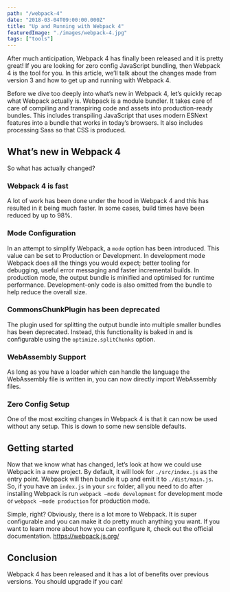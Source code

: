 ```yaml
---
path: "/webpack-4"
date: "2018-03-04T09:00:00.000Z"
title: "Up and Running with Webpack 4"
featuredImage: "./images/webpack-4.jpg"
tags: ["tools"]
---
```


After much anticipation, Webpack 4 has finally been released and it is pretty great! If you are looking for zero config JavaScript bundling, then Webpack 4 is the tool for you. In this article, we’ll talk about the changes made from version 3 and how to get up and running with Webpack 4.

Before we dive too deeply into what’s new in Webpack 4, let’s quickly recap what Webpack actually is. Webpack is a module bundler. It takes care of care of compiling and transpiring code and assets into production-ready bundles. This includes transpiling JavaScript that uses modern ESNext features into a bundle that works in today’s browsers. It also includes processing Sass so that CSS is produced.

## What’s new in Webpack 4

So what has actually changed?

### Webpack 4 is fast

A lot of work has been done under the hood in Webpack 4 and this has resulted in it being much faster. In some cases, build times have been reduced by up to 98%.

### Mode Configuration

In an attempt to simplify Webpack, a `mode` option has been introduced. This value can be set to Production or Development. In development mode Webpack does all the things you would expect; better tooling for debugging, useful error messaging and faster incremental builds. In production mode, the output bundle is minified and optimised for runtime performance. Development-only code is also omitted from the bundle to help reduce the overall size.

### CommonsChunkPlugin has been deprecated

The plugin used for splitting the output bundle into multiple smaller bundles has been deprecated. Instead, this functionality is baked in and is configurable using the `optimize.splitChunks` option.

### WebAssembly Support

As long as you have a loader which can handle the language the WebAssembly file is written in, you can now directly import WebAssembly files.

### Zero Config Setup

One of the most exciting changes in Webpack 4 is that it can now be used without any setup. This is down to some new sensible defaults.

## Getting started

Now that we know what has changed, let’s look at how we could use Webpack in a new project. By default, it will look for `./src/index.js` as the entry point. Webpack will then bundle it up and emit it to `./dist/main.js`. So, if you have an `index.js` in your `src` folder, all you need to do after installing Webpack is run `webpack –mode development` for development mode or `webpack –mode production` for production mode.

Simple, right? Obviously, there is a lot more to Webpack. It is super configurable and you can make it do pretty much anything you want. If you want to learn more about how you can configure it, check out the official documentation. https://webpack.js.org/

## Conclusion
Webpack 4 has been released and it has a lot of benefits over previous versions. You should upgrade if you can!
